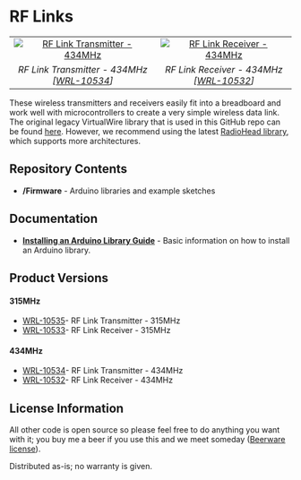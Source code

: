 
RF Links
==============

<table class="table table-hover table-striped table-bordered">
  <tr align="center">
   <td><a href="https://www.sparkfun.com/products/10534"><img src="https://cdn.sparkfun.com/r/600-600/assets/parts/5/1/0/3/10534-01a.jpg" alt="RF Link Transmitter - 434MHz"></a></td>
   <td><a href="https://www.sparkfun.com/products/10532"><img src="https://cdn.sparkfun.com/r/600-600/assets/parts/5/1/0/1/10532-01.jpg" alt="RF Link Receiver - 434MHz"></a></td>
  </tr>
  <tr align="center">
    <td><i>RF Link Transmitter - 434MHz <br />[<a href="https://www.sparkfun.com/products/10532">WRL-10534</a>]</i></td>
    <td><i>RF Link Receiver - 434MHz <br />[<a href="https://www.sparkfun.com/products/10532">WRL-10532</a>]</i></td>
  </tr>
</table>

These wireless transmitters and receivers easily fit into a breadboard and work well with microcontrollers to create
a very simple wireless data link. The original legacy VirtualWire library that is used in this GitHub repo can be found [here](http://www.airspayce.com/mikem/arduino/VirtualWire/). However, we recommend using the latest [RadioHead library](http://www.airspayce.com/mikem/arduino/RadioHead/), which supports more architectures.

Repository Contents
-------------------
* **/Firmware** - Arduino libraries and example sketches

Documentation
--------------
* **[Installing an Arduino Library Guide](https://learn.sparkfun.com/tutorials/installing-an-arduino-library)** - Basic information on how to install an Arduino library.

Product Versions
----------------

<h4>315MHz</h4>

* [WRL-10535](https://www.sparkfun.com/products/10535)- RF Link Transmitter - 315MHz
* [WRL-10533](https://www.sparkfun.com/products/10533)- RF Link Receiver - 315MHz

<h4>434MHz</h4>

* [WRL-10534](https://www.sparkfun.com/products/10534)- RF Link Transmitter - 434MHz
* [WRL-10532](https://www.sparkfun.com/products/10532)- RF Link Receiver - 434MHz

License Information
-------------------
All other code is open source so please feel free to do anything you want with it;
you buy me a beer if you use this and we meet someday ([Beerware license](http://en.wikipedia.org/wiki/Beerware)).

Distributed as-is; no warranty is given.

